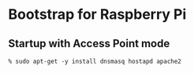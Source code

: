 # Bootstrap for Raspberry Pi

## Startup with Access Point mode

```
% sudo apt-get -y install dnsmasq hostapd apache2
```

